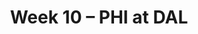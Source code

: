 ---
layout: game
title: Week 10 – PHI at DAL
season: 2004
game_id: 2004_10_PHI_DAL
away_team: PHI
home_team: DAL
---